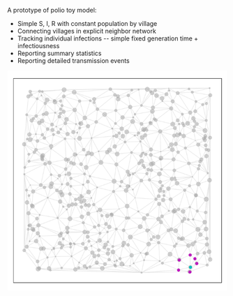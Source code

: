 A prototype of polio toy model:

* Simple S, I, R with constant population by village
* Connecting villages in explicit neighbor network
* Tracking individual infections -- simple fixed generation time + infectiousness
* Reporting summary statistics
* Reporting detailed transmission events

![Village Topology](/village_topology.png)
